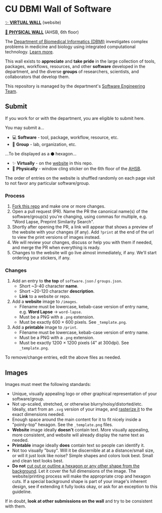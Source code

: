# CU DBMI Wall of Software

[✨ **VIRTUAL WALL**](https://CU-DBMI.github.io/wall-of-software) (website)

[🏫 **PHYSICAL WALL**](https://maps.app.goo.gl/ZKt1W6Q7QHqAmKkMA) (AHSB, 6th floor)

The [Department of Biomedical Informatics (DBMI)](https://medschool.cuanschutz.edu/dbmi) investigates complex problems in medicine and biology using integrated computational technology. [Learn more](https://medschool.cuanschutz.edu/dbmi/about-us).

This wall exists to **appreciate** and **take pride** in the large collection of tools, packages, workflows, resources, and other **software** developed in the department, and the diverse **groups** of researchers, scientists, and collaborators that develop them.

This repository is managed by the department's [Software Engineering Team](https://cu-dbmi.github.io/set-website/about/).

## Submit

If you work for or with the department, you are eligible to submit here.

You may submit a...

- 💻 **Software** - tool, package, workflow, resource, etc.
- 🥼 **Group** - lab, organization, etc.

...To be displayed as a ⬢ hexagon...

- ✨ **Virtually** - on the [website](https://CU-DBMI.github.io/wall-of-software) in this repo.
- 🏫 **Physically** - window cling sticker on the 6th floor of the [AHSB](https://maps.app.goo.gl/ZKt1W6Q7QHqAmKkMA).

The order of entries on the website is shuffled randomly on each page visit to not favor any particular software/group.

### Process

1. [Fork this repo](https://github.dev/CU-DBMI/wall-of-software) and make one or more changes.
1. Open a pull request (PR).
   Name the PR the canonical name(s) of the software/group(s) you're changing, using commas for multiple, e.g. "Word Lapse, Preprint Similarity Search".
1. Shortly after opening the PR, a link will appear that shows a preview of the website with your changes (if any).
   Add `?print` at the end of the url to view the print versions of images instead.
1. We will review your changes, discuss or help you with them if needed, and merge the PR when everything is ready.
1. Changes to the website will go live almost immediately, if any.
   We'll start ordering your stickers, if any.

### Changes

1. Add an entry to **the top** of `software.json` / `groups.json`.
   - Short ~3-40 character **name**.
   - Short ~20-120 character **description**.
   - **Link** to a website or repo.
1. Add a **website** image to `/images`.
   - Filename must be lowercase, kebab-case version of entry name, e.g. **Word Lapse** → `word-lapse`.
   - Must be a PNG with a `.png` extension.
   - Must be exactly 600 × 600 pixels.
     See `_template.png`.
1. Add a **printable** image to `/print`.
   - Filename must be lowercase, kebab-case version of entry name.
   - Must be a PNG with a `.png` extension.
   - Must be exactly 1200 × 1200 pixels (4" at 300dpi).
     See `_template.png`.

To remove/change entries, edit the above files as needed.

## Images

Images must meet the following standards:

- Unique, visually appealing logo or other graphical representation of your software/group.
- Not up-scaled, stretched, or otherwise blurry/noisy/distorted/etc.
  Ideally, start from an `.svg` version of your image, and [rasterize it](https://vincerubinetti.github.io/svg-to-png/) to the exact dimensions needed.
- Enough space around the main content for it to fit nicely inside a "pointy-top" hexagon.
  See the `_template.png` files.
- **Website** image ideally **doesn't** contain text.
  More visually appealing, more consistent, and website will already display the name text as needed.
- **Printable** image ideally **does** contain text so people can identify it.
- Not too visually "busy".
  Will it be discernible at at a distance/small size, or will it just look like noise?
  Simple shapes and colors look best.
  Small and clean text looks best.
- **Do not** [cut out or outline a hexagon or any other shape from the background](https://github.com/CU-DBMI/wall-of-software/assets/8326331/71a1bbdf-ec38-457e-85ac-2b8b602b328c).
  Let it cover the full dimensions of the image.
  The website/printing process will make the appropriate crop and hexagon cuts.
  If a special background shape is part of your image's inherent design, see if extending it fully looks okay, or ask for an exception to this guideline.

If in doubt, **look at other submissions on the wall** and try to be consistent with them.
